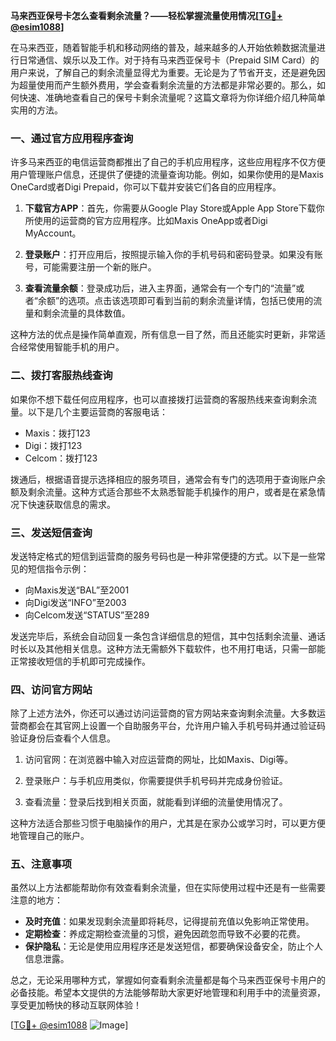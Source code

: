 **马来西亚保号卡怎么查看剩余流量？——轻松掌握流量使用情况[[TG💪+ @esim1088](https://t.me/s/esim1088)]**

在马来西亚，随着智能手机和移动网络的普及，越来越多的人开始依赖数据流量进行日常通信、娱乐以及工作。对于持有马来西亚保号卡（Prepaid SIM Card）的用户来说，了解自己的剩余流量显得尤为重要。无论是为了节省开支，还是避免因为超量使用而产生额外费用，学会查看剩余流量的方法都是非常必要的。那么，如何快速、准确地查看自己的保号卡剩余流量呢？这篇文章将为你详细介绍几种简单实用的方法。

### 一、通过官方应用程序查询

许多马来西亚的电信运营商都推出了自己的手机应用程序，这些应用程序不仅方便用户管理账户信息，还提供了便捷的流量查询功能。例如，如果你使用的是Maxis OneCard或者Digi Prepaid，你可以下载并安装它们各自的应用程序。

1. **下载官方APP**：首先，你需要从Google Play Store或Apple App Store下载你所使用的运营商的官方应用程序。比如Maxis OneApp或者Digi MyAccount。
   
2. **登录账户**：打开应用后，按照提示输入你的手机号码和密码登录。如果没有账号，可能需要注册一个新的账户。

3. **查看流量余额**：登录成功后，进入主界面，通常会有一个专门的“流量”或者“余额”的选项。点击该选项即可看到当前的剩余流量详情，包括已使用的流量和剩余流量的具体数值。

这种方法的优点是操作简单直观，所有信息一目了然，而且还能实时更新，非常适合经常使用智能手机的用户。

### 二、拨打客服热线查询

如果你不想下载任何应用程序，也可以直接拨打运营商的客服热线来查询剩余流量。以下是几个主要运营商的客服电话：

- Maxis：拨打123
- Digi：拨打123
- Celcom：拨打123

拨通后，根据语音提示选择相应的服务项目，通常会有专门的选项用于查询账户余额及剩余流量。这种方式适合那些不太熟悉智能手机操作的用户，或者是在紧急情况下快速获取信息的需求。

### 三、发送短信查询

发送特定格式的短信到运营商的服务号码也是一种非常便捷的方式。以下是一些常见的短信指令示例：

- 向Maxis发送“BAL”至2001
- 向Digi发送“INFO”至2003
- 向Celcom发送“STATUS”至289

发送完毕后，系统会自动回复一条包含详细信息的短信，其中包括剩余流量、通话时长以及其他相关信息。这种方法无需额外下载软件，也不用打电话，只需一部能正常接收短信的手机即可完成操作。

### 四、访问官方网站

除了上述方法外，你还可以通过访问运营商的官方网站来查询剩余流量。大多数运营商都会在其官网上设置一个自助服务平台，允许用户输入手机号码并通过验证码验证身份后查看个人信息。

1. 访问官网：在浏览器中输入对应运营商的网址，比如Maxis、Digi等。
   
2. 登录账户：与手机应用类似，你需要提供手机号码并完成身份验证。
   
3. 查看流量：登录后找到相关页面，就能看到详细的流量使用情况了。

这种方法适合那些习惯于电脑操作的用户，尤其是在家办公或学习时，可以更方便地管理自己的账户。

### 五、注意事项

虽然以上方法都能帮助你有效查看剩余流量，但在实际使用过程中还是有一些需要注意的地方：

- **及时充值**：如果发现剩余流量即将耗尽，记得提前充值以免影响正常使用。
- **定期检查**：养成定期检查流量的习惯，避免因疏忽而导致不必要的花费。
- **保护隐私**：无论是使用应用程序还是发送短信，都要确保设备安全，防止个人信息泄露。

总之，无论采用哪种方式，掌握如何查看剩余流量都是每个马来西亚保号卡用户的必备技能。希望本文提供的方法能够帮助大家更好地管理和利用手中的流量资源，享受更加畅快的移动互联网体验！

[[TG💪+ @esim1088](https://t.me/s/esim1088) ![Image](https://i.postimg.cc/4NQfJmqS/Snipaste-2025-05-13-00-14-12.png)]